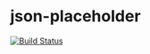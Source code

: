 # json-placeholder

[![Build Status](http://13.38.238.4:8080/buildStatus/icon?job=json-placeholder)](http://13.38.238.4:8080/job/json-placeholder/)

<!-- Automation Expert Live Coding Test

As an Automation Expert you will be responsible of a various tasks in the QA automation development life cycle, as: 
. SW development (tests and tools).
. Infrastructure management (CI\CD , Docker , k8s etc …).
. Testing.
. Test Automation.
In the live coding session, we will cover all of these responsibilities.
  
Prerequisite
You will need to have
. AWS account or any cloud service of your choice that have free tiers.
. Github account.
. Node && npm installed

Requirementx
. Automate a test to open brower to retrieve some text data and pull the same data from https://jsonplaceholder.typicode.com/comments and assert these data are identical.
. Push your code to your Github repository.
. Create a free virtual computing environment (aka instance).
. Deploy a Jenkins server in that instance.
. Develop a pipeline as code with Jenkins file and put it in the same project in step 2.
. Connect Github with Jenkins then everytime you push a change to your git repository, Jenkins will be notified and run your test.



curl -X GET -H "Content-Type: application/json" "https://jsonplaceholder.typicode.com/comments" -->